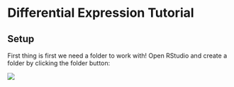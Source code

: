 # Differential Expression Tutorial

## Setup

First thing is first we need a folder to work with! Open RStudio and create a folder by clicking the folder button:

![](./img/folder_button)

